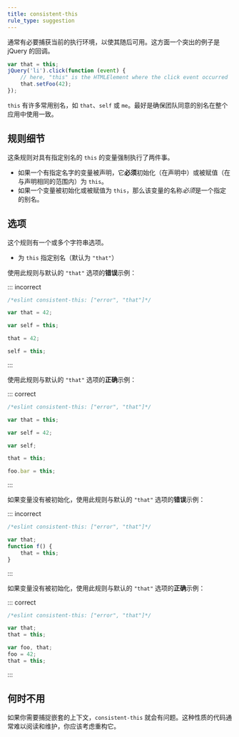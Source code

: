 ```yaml
---
title: consistent-this
rule_type: suggestion
---
```


通常有必要捕获当前的执行环境，以使其随后可用。这方面一个突出的例子是 jQuery 的回调。

```js
var that = this;
jQuery('li').click(function (event) {
    // here, "this" is the HTMLElement where the click event occurred
    that.setFoo(42);
});
```

`this` 有许多常用别名，如 `that`、`self` 或 `me`。最好是确保团队同意的别名在整个应用中使用一致。

## 规则细节

这条规则对具有指定别名的 `this` 的变量强制执行了两件事。

* 如果一个有指定名字的变量被声明，它**必须**初始化（在声明中）或被赋值（在与声明相同的范围内）为 `this`。
* 如果一个变量被初始化或被赋值为 `this`，那么该变量的名称*必须*是一个指定的别名。

## 选项

这个规则有一个或多个字符串选项。

* 为 `this` 指定别名（默认为 `"that"`）

使用此规则与默认的 `"that"` 选项的**错误**示例：

::: incorrect

```js
/*eslint consistent-this: ["error", "that"]*/

var that = 42;

var self = this;

that = 42;

self = this;
```

:::

使用此规则与默认的 `"that"` 选项的**正确**示例：

::: correct

```js
/*eslint consistent-this: ["error", "that"]*/

var that = this;

var self = 42;

var self;

that = this;

foo.bar = this;
```

:::

如果变量没有被初始化，使用此规则与默认的 `"that"` 选项的**错误**示例：

::: incorrect

```js
/*eslint consistent-this: ["error", "that"]*/

var that;
function f() {
    that = this;
}
```

:::

如果变量没有被初始化，使用此规则与默认的 `"that"` 选项的**正确**示例：

::: correct

```js
/*eslint consistent-this: ["error", "that"]*/

var that;
that = this;

var foo, that;
foo = 42;
that = this;
```

:::

## 何时不用

如果你需要捕捉嵌套的上下文，`consistent-this` 就会有问题。这种性质的代码通常难以阅读和维护，你应该考虑重构它。
